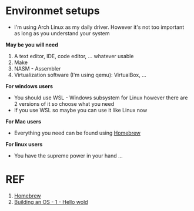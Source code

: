 # Environmet setups
- I'm using Arch Linux as my daily driver. However it's not too important as long as you understand your system

**May be you will need**
1. A text editor, IDE, code editor, ... whatever usable
2. Make
3. NASM - Assembler
4. Virtualization software (I'm using qemu): VirtualBox, ...

**For windows users**
 - You should use WSL - Windows subsystem for Linux however there are 2 versions of it so choose what you need
 - If you use WSL so maybe you can use it like Linux now

**For Mac users**
 - Everything you need can be found using [Homebrew](https://brew.sh/)

**For linux users** 
 - You have the supreme power in your hand ...

# REF
1. [Homebrew](https://brew.sh/)
2. [Building an OS - 1 - Hello wold](https://www.youtube.com/watch?v=9t-SPC7Tczc&list=PLFjM7v6KGMpiH2G-kT781ByCNC_0pKpPN)